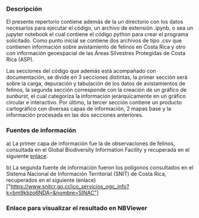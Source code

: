 ### Descripción

El presente repertorio contiene además de la un directorio con los datos necesarios para ejecutar el código, un archivo de extensión .ipynb, o sea un jupyter notebook el cual contiene el código python para crear el programa solicitado. Como punto inicial se contiene dos archivos de tipo .csv que contienen información sobre avistamiento de felinos en Costa Rica y otro con información geoespacial de las Áreas Silvestres Protegidas de Costa Rica (ASP).

Las secciones del código que además está acompañado con documentación, se divide en 3 secciones distintas, la primer sección será sobre la carga, depuración y tabulación de los datos de avistamientos de felinos, la segunda sección corresponde con la creación de un gráfico de *sunburst*, el cual categoriza la información jerárquicamente en un gráfico circular e interactivo. Por último, la tercer sección contiene un producto cartográfico con diversas capas de información, 2 mapas base y la información procesada en las dos secciones anteriores.

### Fuentes de información

a) La primer capa de información fue la de observaciones de felinos, consultada en el Global Biodiversity Information Facility y recuperada en el siguiente [enlace](https://www.gbif.org/occurrence/download/0141580-220831081235567).

b) La segunda fuente de información fueron los polígonos consultados en el Sistema Nacional de Información Territorial (SNIT) de Costa Rica, recuperados en el siguiente (enlace)["https://www.snitcr.go.cr/ico_servicios_ogc_info?k=bm9kbzo6NDA=&nombre=SINAC"]

### Enlace para visualizar el resultado en NBViewer


